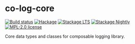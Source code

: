 # co-log-core

[![Build status](https://secure.travis-ci.org/kowainik/co-log.svg)](https://travis-ci.org/kowainik/co-log)
[![Hackage](https://img.shields.io/hackage/v/co-log.svg)](https://hackage.haskell.org/package/co-log-core)
[![Stackage LTS](http://stackage.org/package/co-log-core/badge/lts)](http://stackage.org/lts/package/co-log-core)
[![Stackage Nightly](http://stackage.org/package/co-log-core/badge/nightly)](http://stackage.org/nightly/package/co-log-core)
[![MPL-2.0 license](https://img.shields.io/badge/license-MPL--2.0-blue.svg)](https://github.com/kowainik/co-log/blob/master/LICENSE)


Core data types and classes for composable logging library.

